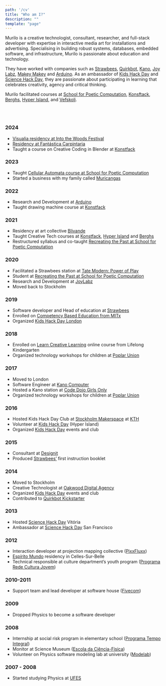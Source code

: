 ```yaml
---
path: '/cv'
title: "Who am I?"
description: ""
template: "page"
---
```


Murilo is a creative technologist, consultant, researcher, and full-stack developer with expertise in interactive media art for installations and advertising. Specialising in building robust systems, databases, embedded software, and infrastructure, Murilo is passionate about education and technology.

They have worked with companies such as [Strawbees](https://strawbees.com/), [Quirkbot](https://www.youtube.com/watch?v=a2LIR4TEiaI&ab_channel=Quirkbot), [Kano](https://kano.me), [Joy Labz](https://joylabz.com/), [Makey Makey](https://makeymakey.com/) and [Arduino](https://arduino.cc). As an ambassador of [Kids Hack Day](https://www.kidshackday.com/about) and [Science Hack Day](http://sciencehackday.org/ambassador/), they are passionate about participating in learning that celebrates creativity, agency and critical thinking.

Murilo facilitated courses at [School for Poetic Computation](https://sfpc.study/), [Konsftack](https://www.konstfack.se/), [Berghs](https://berghs.se), [Hyper Island](https://www.hyperisland.com), and [Vefskoli](https://vefskoli.is).

<br>
<br>

### 2024
- [Visualia residency at Into the Woods Festival](https://microcosmicgazing.bananabanana.me/intothewoods2024/)
- [Residency at Fantástica Carpintaria](https://www.bananabanana.me/fantasticacarpintaria2024/)
- Taught a course on Creative Coding in Blender at [Konstfack](https://www.konstfack.se/en/)

### 2023
- Taught [Cellular Automata course at School for Poetic Computation](https://sfpc.study/sessions/spring-23/cellular-automata)
- Started a business with my family called [Muricangas](https://www.instagram.com/muricangas/)

### 2022

- Research and Development at [Arduino](https://www.arduino.cc/)
- Taught drawing machine course at [Konstfack](https://www.konstfack.se/en/)

### 2021

- Residency at art collective [Blivande](https://www.blivande.com/)
- Taught Creative Tech courses at [Konstfack](https://www.konstfack.se/en/), [Hyper Island](https://www.hyperisland.com/) and [Berghs](https://www.berghs.se/en/)
- Restructured syllabus and co-taught [Recreating the Past at School for Poetic Computation](https://sfpc.io/fall-2021/rtp/index.html)

### 2020

- Facilitated a Strawbees station at [Tate Modern: Power of Play](https://www.tate.org.uk/whats-on/tate-modern/power-play-london-clc)
- Student at [Recreating the Past at School for Poetic Computation](https://sfpc.io/recreatingthepast-spring2020/)
- Research and Development at [JoyLabz](https://joylabz.com/)
- Moved back to Stockholm

### 2019

- Software developer and Head of education at [Strawbees](https://strawbees.com/)
- Enrolled on [Competency Based Education from MITx](https://openlearninglibrary.mit.edu/courses/course-v1:MITx+0.502x+1T2019/about)
- Organized [Kids Hack Day London](https://london.kidshackday.com/)

### 2018

- Enrolled on [Learn Creative Learning](https://lcl.media.mit.edu/) online course from Lifelong Kindergarten
- Organized technology workshops for children at [Poplar Union](https://poplarunion.com/)

### 2017

- Moved to London
- Software Engineer at [Kano Computer](https://www.kickstarter.com/projects/alexklein/creative-computing-for-all?token=65de0a77)
- Hosted a Kano station at [Code Dojo Girls Only](https://10tonolimit.com/coding/coderdojo-girls-november-2017/)
- Organized technology workshops for children at [Poplar Union](https://poplarunion.com/)


### 2016

- Hosted Kids Hack Day Club at [Stockholm Makerspace](https://www.makerspace.se/) at [KTH](https://www.kth.se/en)
- Volunteer at [Kids Hack Day](https://www.kidshackday.com/) (Hyper Island)
- Organized [Kids Hack Day](https://www.kidshackday.com/) events and club

### 2015

- Consultant at [Designit](https://www.designit.com/)
- Produced [Strawbees’](https://strawbees.com/) first instruction booklet

### 2014

- Moved to Stockholm
- Creative Technologist at [Oakwood Digital Agency](https://www.oakwood-digital.com/)
- Organized [Kids Hack Day](https://www.kidshackday.com/) events and club
- Contributed to [Quirkbot Kickstarter](https://www.kickstarter.com/projects/1687812426/quirkbot-make-your-own-robots-with-drinking-straws)

### 2013

- Hosted [Science Hack Day](http://sciencehackday.org/) Vitória
- Ambassador at [Science Hack Day](http://sciencehackday.org/) San Francisco

### 2012

- Interaction developer at projection mapping collective ([PixxFluxx](https://www.youtube.com/user/pixxfluxx))
- [Espírito Mundo](https://www.espiritomundo.com) residency in Celles-Sur-Belle
- Technical responsible at culture department’s youth program ([Programa Rede Cultura Jovem](https://secult.es.gov.br/40-projetos-culturais-capixabas-serao-reconhe))

### 2010-2011

- Support team and lead developer at software house ([Fivecom](https://www.linkedin.com/company/fivecom-sistemas-e-consultoria))

### 2009

- Dropped Physics to become a software developer

### 2008

- Internship at social risk program in elementary school ([Programa Tempo Integral](https://www.vitoria.es.gov.br/noticias/programa-educacao-em-tempo-integral-amplia-atendimento-em-emefs-233))
- Monitor at Science Museum ([Escola da Ciência-Física](https://www.vitoria.es.gov.br/cidade/centros-de-ciencia-e-educacao))
- Volunteer on Physics software modeling lab at university ([Modelab](https://cce.ufes.br/laboratorios))

### 2007 - 2008

- Started studying Physics at [UFES](https://ufes.br/)

<br>
<div class="gallery">
<img alt="" src="/thumbnails/muris_eaf.jpg" />
<img alt="" src="/thumbnails/muris_capacete.jpg" />
<img alt="" src="/thumbnails/muris_infinito.jpg" />
<img alt="" src="/thumbnails/science_hack_day.jpg" />
<img alt="" src="/thumbnails/quirkbot_kickstarter.png" />
<img alt="" src="/thumbnails/muris.jpg" />
<img alt="" src="/thumbnails/strawbees_team.jpg" />
<img alt="" src="/thumbnails/sfpc_rtp_teachers.jpg" />
<img alt="" src="/thumbnails/mossistheboss.jpg" />
<img alt="" src="/thumbnails/mossistheboss2.jpg" />
<img alt="" src="/thumbnails/into-the-woods.jpg" />
<img alt="" src="/thumbnails/flower.jpg" />
</div>
